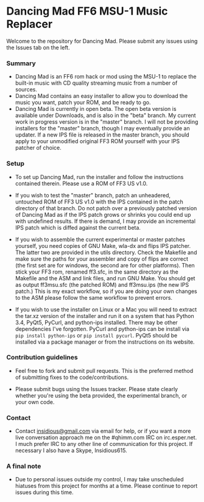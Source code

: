 # Dancing Mad FF6 MSU-1 Music Replacer #

Welcome to the repository for Dancing Mad. Please submit any issues using the Issues tab on the left. 

### Summary ###

* Dancing Mad is an FF6 rom hack or mod using the MSU-1 to replace the built-in music with CD quality streaming music from a number of sources.
* Dancing Mad contains an easy installer to allow you to download the music you want, patch your ROM, and be ready to go.
* Dancing Mad is currently in open beta. The open beta version is available under Downloads, and is also in the "beta" branch. My current work in progress version is in the "master" branch. I will not be providing installers for the "master" branch, though I may eventually provide an updater. If a new IPS file is released in the master branch, you should apply to your unmodified original FF3 ROM yourself with your IPS patcher of choice.

### Setup ###

* To set up Dancing Mad, run the installer and follow the instructions contained therein. Please use a ROM of FF3 US v1.0.

* If you wish to test the "master" branch, patch an unheadered, untouched ROM of FF3 US v1.0 with the IPS contained in the patch directory of that branch. Do not patch over a previously patched version of Dancing Mad as if the IPS patch grows or shrinks you could end up with undefined results. If there is demand, I may provide an incremental IPS patch which is diffed against the current beta.

* If you wish to assemble the current experimental or master patches yourself, you need copies of GNU Make, wla-dx and flips IPS patcher. The latter two are provided in the utils directory. Check the Makefile and make sure the paths for your assembler and copy of flips are correct (the first set are for windows, the second are for other platforms). Then stick your FF3 rom, renamed ff3.sfc, in the same directory as the Makefile and the ASM and link files, and run GNU Make. You should get as output ff3msu.sfc (the patched ROM) and ff3msu.ips (the new IPS patch.) This is my exact workflow, so if you are doing your own changes to the ASM please follow the same workflow to prevent errors.

* If you wish to use the installer on Linux or a Mac you will need to extract the tar.xz version of the installer and run it on a system that has Python 3.4, PyQt5, PyCurl, and python-ips installed. There may be other dependencies I've forgotten. PyCurl and python-ips can be install via `pip install python-ips` or `pip install pycurl`. PyQt5 should be installed via a package manager or from the instructions on its website.

### Contribution guidelines ###

* Feel free to fork and submit pull requests. This is the preferred method of submitting fixes to the code/contributions. 

* Please submit bugs using the Issues tracker. Please state clearly whether you're using the beta provided, the experimental branch, or your own code. 



### Contact ###

* Contact insidious@gmail.com via email for help, or if you want a more live conversation approach me on the #qhimm.com IRC on irc.esper.net. I much prefer IRC to any other line of communication for this project. If necessary I also have a Skype, Insidious615.



### A final note ###

* Due to personal issues outside my control, I may take unscheduled hiatuses from this project for months at a time. Please continue to report issues during this time.
